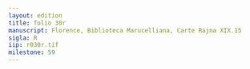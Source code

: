 ```yaml
---
layout: edition
title: folio 30r
manuscript: Florence, Biblioteca Marucelliana, Carte Rajna XIX.15
sigla: R
iip: r030r.tif
milestone: 59
---
```

